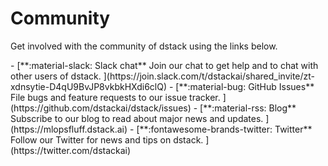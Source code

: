 # Community

Get involved with the community of dstack using the links below.

<div class="grid cards" markdown>
- [**:material-slack: Slack chat**
   Join our chat to get help and to chat with other users of dstack.
  ](https://join.slack.com/t/dstackai/shared_invite/zt-xdnsytie-D4qU9BvJP8vkbkHXdi6clQ)
- [**:material-bug: GitHub Issues**
    File bugs and feature requests to our issue tracker.   
  ](https://github.com/dstackai/dstack/issues)
- [**:material-rss: Blog**
   Subscribe to our blog to read about major news and updates.
  ](https://mlopsfluff.dstack.ai)
- [**:fontawesome-brands-twitter: Twitter**
   Follow our Twitter for news and tips on dstack.
  ](https://twitter.com/dstackai)
</div>

